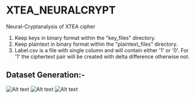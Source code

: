 # XTEA_NEURALCRYPT
Neural-Cryptanalysis of XTEA cipher
1. Keep keys in binary format within the "key_files" directory.
2. Keep plaintext in binary format within the "plaintext_files" directory.
3. Label.csv is a file with single column and will contain either '1' or '0'. For '1' the ciphertext pair will be created with delta difference otherwise not.

## Dataset Generation:-
![Alt text](relative%20path/to/img.jpg?raw=true "Title")
![Alt text](relative%20path/to/img.jpg?raw=true "Title")
![Alt text](relative%20path/to/img.jpg?raw=true "Title")
